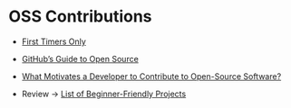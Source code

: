 #  OSS Contributions


- [First Timers Only](https://www.firsttimersonly.com)

- [GitHub’s Guide to Open Source](https://www.github.com/open-source)

- [What Motivates a Developer to Contribute to Open-Source Software?](https://clearcode.cc/blog/why-developers-contribute-open-source-software/)

- Review -> [List of Beginner-Friendly Projects](https://github.com/search?q=label%3Agood-first-issue+archived%3Afalse)
